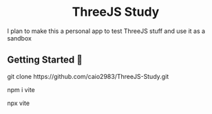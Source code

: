 <h1 align="center">ThreeJS Study</h1>

<p>I plan to make this a personal app to test ThreeJS stuff and use it as a sandbox</p>

<h2>Getting Started 🚀</h2>
<p>git clone https://github.com/caio2983/ThreeJS-Study.git </p>
<p>npm i  vite</p>
<p>npx vite</p>

